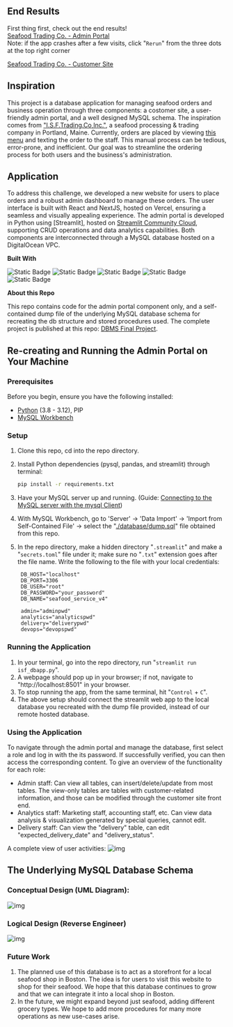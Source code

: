 ## End Results

First thing first, check out the end results!  
[Seafood Trading Co. - Admin Portal]  
Note: if the app crashes after a few visits, click "`Rerun`" from the three dots at the top right corner

[Seafood Trading Co. - Customer Site]

## Inspiration

This project is a database application for managing seafood orders and business operation through three components: a costomer site, a user-friendly admin portal, and a well designed MySQL schema. The inspiration comes from ["I.S.F.Trading.Co,Inc."], a seafood processing & trading company in Portland, Maine. Currently, orders are placed by viewing [this menu](https://okk.mazhizuo.com/?url=MjAyMjEyMjUwMjE0WOP42) and texting the order to the staff. This manual process can be tedious, error-prone, and inefficient. Our goal was to streamline the ordering process for both users and the business's administration.

## Application

To address this challenge, we developed a new website for users to place orders and a robust admin dashboard to manage these orders. The user interface is built with React and NextJS, hosted on Vercel, ensuring a seamless and visually appealing experience. The admin portal is developed in Python using [Streamlit], hosted on [Streamlit Community Cloud], supporting CRUD operations and data analytics capabilities. Both components are interconnected through a MySQL database hosted on a DigitalOcean VPC.

**Built With**

![Static Badge](https://img.shields.io/badge/MySQL-hidden?logo=MySQL&logoColor=blue&labelColor=white&color=blue)
![Static Badge](https://img.shields.io/badge/Python-Hidden?logo=Python&logoColor=%233776AB&labelColor=white&color=blue)
![Static Badge](https://img.shields.io/badge/streamlit-Hidden?logo=streamlit&logoColor=red&labelColor=white&color=blue)
![Static Badge](https://img.shields.io/badge/React-hidden?logo=React&logoColor=blue&labelColor=white&color=blue)
![Static Badge](https://img.shields.io/badge/NextJs-hidden?logo=Next.Js&logoColor=black&labelColor=white&color=blue)<br>

**About this Repo**

This repo contains code for the admin portal component only, and a self-contained dump file of the underlying MySQL database schema for recreating the db structure and stored procedures used. The complete project is published at this repo: [DBMS Final Project].

## Re-creating and Running the Admin Portal on Your Machine

### Prerequisites

Before you begin, ensure you have the following installed:

- [Python] (3.8 - 3.12), PIP
- [MySQL Workbench]

### Setup

1.  Clone this repo, cd into the repo directory.

2.  Install Python dependencies (pysql, pandas, and streamlit) through terminal:

    ```bash
    pip install -r requirements.txt
    ```

3.  Have your MySQL server up and running. (Guide: [Connecting to the MySQL server with the mysql Client])

4.  With MySQL Workbench, go to 'Server' -> 'Data Import' -> 'Import from Self-Contained File' -> select the "[./database/dump.sql]" file obtained from this repo.

5.  In the repo directory, make a hidden directory "`.streamlit`" and make a "`secrets.toml`" file under it; make sure no "`.txt`" extension goes after the file name. Write the following to the file with your local credentials:

         DB_HOST="localhost"
         DB_PORT=3306
         DB_USER="root"
         DB_PASSWORD="your_password"
         DB_NAME="seafood_service_v4"

         admin="adminpwd"
         analytics="analyticspwd"
         delivery="deliverypwd"
         devops="devopspwd"

### Running the Application

1. In your terminal, go into the repo directory, run "`streamlit run isf_dbapp.py`".
2. A webpage should pop up in your browser; if not, navigate to "http://localhost:8501" in your browser.
3. To stop running the app, from the same terminal, hit "`Control` + `C`".
4. The above setup should connect the streamlit web app to the local database you recreated with the dump file provided, instead of our remote hosted database.

### Using the Application

To navigate through the admin portal and manage the database, first select a role and log in with the its password.
If successfully verified, you can then access the corresponding content. To give an overview of the functionality for each role:

- Admin staff: Can view all tables, can insert/delete/update from most tables. The view-only tables are tables with customer-related information, and those can be modified through the customer site front end.
- Analytics staff: Marketing staff, accounting staff, etc. Can view data analysis & visualization generated by special queries, cannot edit.
- Delivery staff: Can view the "delivery" table, can edit "expected_delivery_date" and "delivery_status".

A complete view of user activities:
![img](database_schema/flowchart-admin.png)

## The Underlying MySQL Database Schema

### Conceptual Design (UML Diagram):

![img](database_schema/UML_Diagram.png)

### Logical Design (Reverse Engineer)

![img](database_schema/logical_design.png)

### Future Work

1. The planned use of this database is to act as a storefront for a local seafood shop in Boston. The idea is for users to visit this website to shop for their seafood. We hope that this database continues to grow and that we can integrate it into a local shop in Boston.
2. In the future, we might expand beyond just seafood, adding different grocery types. We hope to add more procedures for many more operations as new use-cases arise.

<!-- auto references -->

[Seafood Trading Co. - Admin Portal]: https://seafoodtradingco.streamlit.app
[Seafood Trading Co. - Customer Site]: https://seafood-delivery.vercel.app
["I.S.F.Trading.Co,Inc."]: http://www.seaurchinmaine.com
[Streamlit Community Cloud]: https://streamlit.io/cloud
[MySQL Workbench]: https://dev.mysql.com/doc/mysql-installation-excerpt/5.7/en/
[Connecting to the MySQL server with the mysql Client]: https://dev.mysql.com/doc/mysql-getting-started/en/#mysql-getting-started-connecting
[Python]: https://www.python.org/downloads/
[DBMS Final Project]: https://github.com/neelthepatel8/dbms-final-project
[isf_config.py]: isf_config.py
[isf_dbapp.py]: isf_dbapp.py
[./database/dump.sql]: ./database/dump.sql
